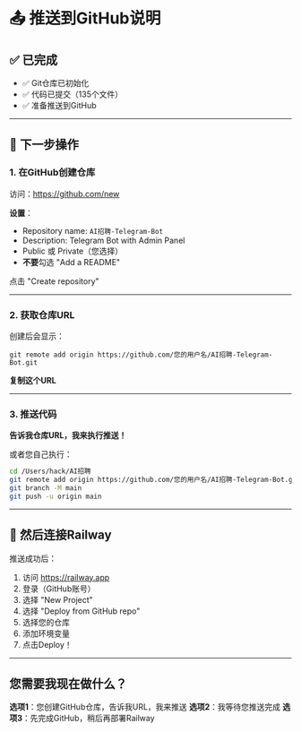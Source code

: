 # 📤 推送到GitHub说明

## ✅ 已完成

- ✅ Git仓库已初始化
- ✅ 代码已提交（135个文件）
- ✅ 准备推送到GitHub

---

## 📝 下一步操作

### 1. 在GitHub创建仓库

访问：https://github.com/new

**设置**：
- Repository name: `AI招聘-Telegram-Bot`
- Description: Telegram Bot with Admin Panel
- Public 或 Private（您选择）
- **不要**勾选 "Add a README"

点击 "Create repository"

---

### 2. 获取仓库URL

创建后会显示：
```
git remote add origin https://github.com/您的用户名/AI招聘-Telegram-Bot.git
```

**复制这个URL**

---

### 3. 推送代码

**告诉我仓库URL，我来执行推送！**

或者您自己执行：
```bash
cd /Users/hack/AI招聘
git remote add origin https://github.com/您的用户名/AI招聘-Telegram-Bot.git
git branch -M main
git push -u origin main
```

---

## 🚀 然后连接Railway

推送成功后：
1. 访问 https://railway.app
2. 登录（GitHub账号）
3. 选择 "New Project"
4. 选择 "Deploy from GitHub repo"
5. 选择您的仓库
6. 添加环境变量
7. 点击Deploy！

---

## 您需要我现在做什么？

**选项1**：您创建GitHub仓库，告诉我URL，我来推送
**选项2**：我等待您推送完成
**选项3**：先完成GitHub，稍后再部署Railway

